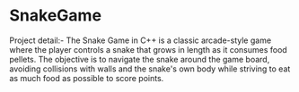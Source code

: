 # SnakeGame
Project detail:-
The Snake Game in C++ is a classic arcade-style game where the player 
controls a snake that grows in length as it consumes food pellets. The objective is to 
navigate the snake around the game board, avoiding collisions with walls and the 
snake's own body while striving to eat as much food as possible to score points.
